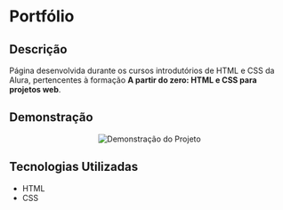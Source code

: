 # Portfólio

## Descrição

Página desenvolvida durante os cursos introdutórios de HTML e CSS da Alura, pertencentes à formação **A partir do zero: HTML e CSS para projetos web**.

## Demonstração

<p align="center">
  <img src="https://github.com/FernandoFranco06/portfolio/assets/100961549/074d90a3-0ff5-4b89-a131-78411b46e610" alt="Demonstração do Projeto">
</p>

## Tecnologias Utilizadas

- HTML
- CSS

